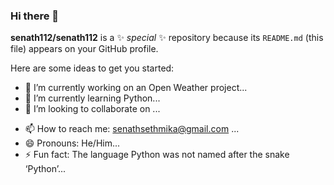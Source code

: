 ### Hi there 👋


**senath112/senath112** is a ✨ _special_ ✨ repository because its `README.md` (this file) appears on your GitHub profile.

Here are some ideas to get you started:

- 🔭 I’m currently working on an Open Weather project...
- 🌱 I’m currently learning Python...
- 👯 I’m looking to collaborate on ...
<!-- - 🤔 I’m looking for help with ...
- 💬 Ask me about IoT and Programming... -->
- 📫 How to reach me: senathsethmika@gmail.com ...
- 😄 Pronouns: He/Him...
- ⚡ Fun fact: The language Python was not named after the snake ‘Python’...

